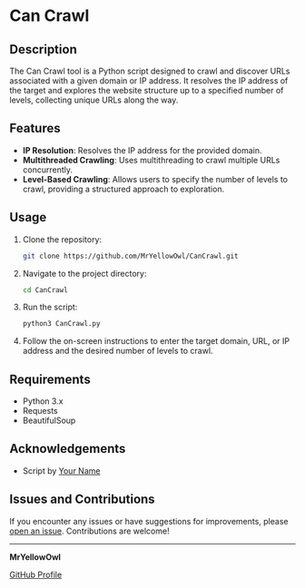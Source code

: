 # Can Crawl

## Description

The Can Crawl tool is a Python script designed to crawl and discover URLs associated with a given domain or IP address. It resolves the IP address of the target and explores the website structure up to a specified number of levels, collecting unique URLs along the way.

## Features

- **IP Resolution**: Resolves the IP address for the provided domain.
- **Multithreaded Crawling**: Uses multithreading to crawl multiple URLs concurrently.
- **Level-Based Crawling**: Allows users to specify the number of levels to crawl, providing a structured approach to exploration.

## Usage

1. Clone the repository:

    ```bash
    git clone https://github.com/MrYellowOwl/CanCrawl.git
    ```

2. Navigate to the project directory:

    ```bash
    cd CanCrawl
    ```

3. Run the script:

    ```bash
    python3 CanCrawl.py
    ```

4. Follow the on-screen instructions to enter the target domain, URL, or IP address and the desired number of levels to crawl.

## Requirements

- Python 3.x
- Requests
- BeautifulSoup

## Acknowledgements

- Script by [Your Name](https://github.com/MrYellowOwl)

## Issues and Contributions

If you encounter any issues or have suggestions for improvements, please [open an issue](https://github.com/MrYellowOwl/CanCrawl/issues). Contributions are welcome!

---

**MrYellowOwl**

[GitHub Profile](https://github.com/MrYellowOwl)
